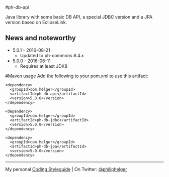 #ph-db-api

Java library with some basic DB API, a special JDBC version and a JPA version based on EclipseLink.

## News and noteworthy

  * 5.0.1 - 2016-08-21
    * Updated to ph-commons 8.4.x
  * 5.0.0 - 2016-06-11
    * Requires at least JDK8

#Maven usage
Add the following to your pom.xml to use this artifact:
```
<dependency>
  <groupId>com.helger</groupId>
  <artifactId>ph-db-api</artifactId>
  <version>5.0.0</version>
</dependency>
```

```
<dependency>
  <groupId>com.helger</groupId>
  <artifactId>ph-db-jdbc</artifactId>
  <version>5.0.0</version>
</dependency>
```

```
<dependency>
  <groupId>com.helger</groupId>
  <artifactId>ph-db-jpa</artifactId>
  <version>5.0.0</version>
</dependency>
```

---

My personal [Coding Styleguide](https://github.com/phax/meta/blob/master/CodeingStyleguide.md) |
On Twitter: <a href="https://twitter.com/philiphelger">@philiphelger</a>

